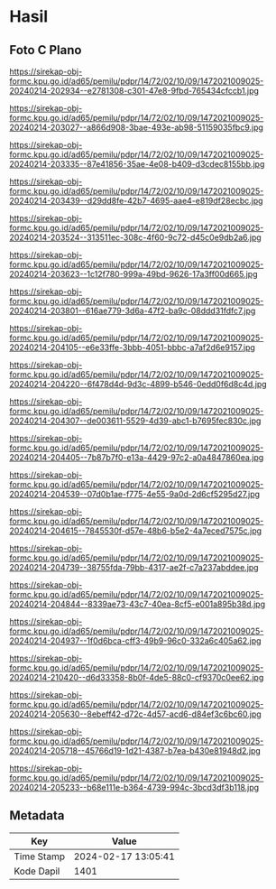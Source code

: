 # Hasil

## Foto C Plano

https://sirekap-obj-formc.kpu.go.id/ad65/pemilu/pdpr/14/72/02/10/09/1472021009025-20240214-202934--e2781308-c301-47e8-9fbd-765434cfccb1.jpg

https://sirekap-obj-formc.kpu.go.id/ad65/pemilu/pdpr/14/72/02/10/09/1472021009025-20240214-203027--a866d908-3bae-493e-ab98-51159035fbc9.jpg

https://sirekap-obj-formc.kpu.go.id/ad65/pemilu/pdpr/14/72/02/10/09/1472021009025-20240214-203335--87e41856-35ae-4e08-b409-d3cdec8155bb.jpg

https://sirekap-obj-formc.kpu.go.id/ad65/pemilu/pdpr/14/72/02/10/09/1472021009025-20240214-203439--d29dd8fe-42b7-4695-aae4-e819df28ecbc.jpg

https://sirekap-obj-formc.kpu.go.id/ad65/pemilu/pdpr/14/72/02/10/09/1472021009025-20240214-203524--313511ec-308c-4f60-9c72-d45c0e9db2a6.jpg

https://sirekap-obj-formc.kpu.go.id/ad65/pemilu/pdpr/14/72/02/10/09/1472021009025-20240214-203623--1c12f780-999a-49bd-9626-17a3ff00d665.jpg

https://sirekap-obj-formc.kpu.go.id/ad65/pemilu/pdpr/14/72/02/10/09/1472021009025-20240214-203801--616ae779-3d6a-47f2-ba9c-08ddd31fdfc7.jpg

https://sirekap-obj-formc.kpu.go.id/ad65/pemilu/pdpr/14/72/02/10/09/1472021009025-20240214-204105--e6e33ffe-3bbb-4051-bbbc-a7af2d6e9157.jpg

https://sirekap-obj-formc.kpu.go.id/ad65/pemilu/pdpr/14/72/02/10/09/1472021009025-20240214-204220--6f478d4d-9d3c-4899-b546-0edd0f6d8c4d.jpg

https://sirekap-obj-formc.kpu.go.id/ad65/pemilu/pdpr/14/72/02/10/09/1472021009025-20240214-204307--de003611-5529-4d39-abc1-b7695fec830c.jpg

https://sirekap-obj-formc.kpu.go.id/ad65/pemilu/pdpr/14/72/02/10/09/1472021009025-20240214-204405--7b87b7f0-e13a-4429-97c2-a0a4847860ea.jpg

https://sirekap-obj-formc.kpu.go.id/ad65/pemilu/pdpr/14/72/02/10/09/1472021009025-20240214-204539--07d0b1ae-f775-4e55-9a0d-2d6cf5295d27.jpg

https://sirekap-obj-formc.kpu.go.id/ad65/pemilu/pdpr/14/72/02/10/09/1472021009025-20240214-204615--7845530f-d57e-48b6-b5e2-4a7eced7575c.jpg

https://sirekap-obj-formc.kpu.go.id/ad65/pemilu/pdpr/14/72/02/10/09/1472021009025-20240214-204739--38755fda-79bb-4317-ae2f-c7a237abddee.jpg

https://sirekap-obj-formc.kpu.go.id/ad65/pemilu/pdpr/14/72/02/10/09/1472021009025-20240214-204844--8339ae73-43c7-40ea-8cf5-e001a895b38d.jpg

https://sirekap-obj-formc.kpu.go.id/ad65/pemilu/pdpr/14/72/02/10/09/1472021009025-20240214-204937--1f0d6bca-cff3-49b9-96c0-332a6c405a62.jpg

https://sirekap-obj-formc.kpu.go.id/ad65/pemilu/pdpr/14/72/02/10/09/1472021009025-20240214-210420--d6d33358-8b0f-4de5-88c0-cf9370c0ee62.jpg

https://sirekap-obj-formc.kpu.go.id/ad65/pemilu/pdpr/14/72/02/10/09/1472021009025-20240214-205630--8ebeff42-d72c-4d57-acd6-d84ef3c6bc60.jpg

https://sirekap-obj-formc.kpu.go.id/ad65/pemilu/pdpr/14/72/02/10/09/1472021009025-20240214-205718--45766d19-1d21-4387-b7ea-b430e81948d2.jpg

https://sirekap-obj-formc.kpu.go.id/ad65/pemilu/pdpr/14/72/02/10/09/1472021009025-20240214-205233--b68e111e-b364-4739-994c-3bcd3df3b118.jpg


## Metadata

| Key        | Value               |
| ---------- | ------------------- |
| Time Stamp | 2024-02-17 13:05:41 |
| Kode Dapil | 1401                |



